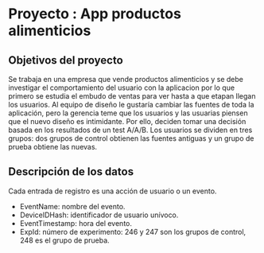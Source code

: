 # Proyecto : App productos alimenticios


## Objetivos del proyecto
Se trabaja en una empresa que vende productos alimenticios y se debe investigar el comportamiento del usuario con la aplicacion
por lo que primero se estudia el embudo de ventas para ver hasta a que etapan llegan los usuarios.
Al equipo de diseño le gustaría cambiar las fuentes de toda la aplicación, pero la gerencia teme que los usuarios y las usuarias piensen que el nuevo diseño es intimidante. Por ello, deciden tomar una decisión basada en los resultados de un test A/A/B.
Los usuarios se dividen en tres grupos: dos grupos de control obtienen las fuentes antiguas y un grupo de prueba obtiene las nuevas.
## Descripción de los datos

Cada entrada de registro es una acción de usuario o un evento.

- EventName: nombre del evento.
- DeviceIDHash: identificador de usuario unívoco.
- EventTimestamp: hora del evento.
- ExpId: número de experimento: 246 y 247 son los grupos de control, 248 es el grupo de prueba.
